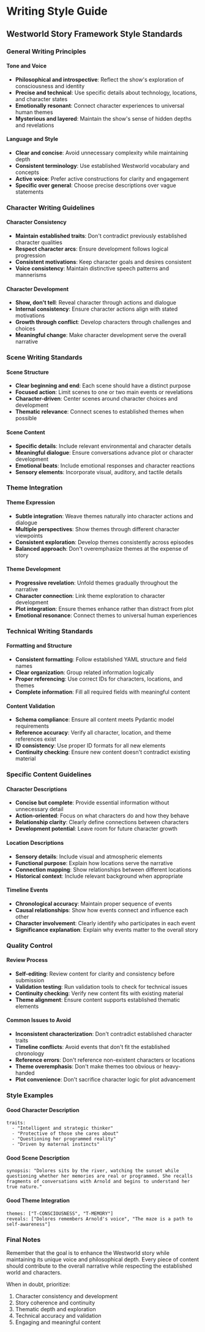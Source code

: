 # Writing Style Guide

## Westworld Story Framework Style Standards

### General Writing Principles

#### Tone and Voice
- **Philosophical and introspective**: Reflect the show's exploration of consciousness and identity
- **Precise and technical**: Use specific details about technology, locations, and character states
- **Emotionally resonant**: Connect character experiences to universal human themes
- **Mysterious and layered**: Maintain the show's sense of hidden depths and revelations

#### Language and Style
- **Clear and concise**: Avoid unnecessary complexity while maintaining depth
- **Consistent terminology**: Use established Westworld vocabulary and concepts
- **Active voice**: Prefer active constructions for clarity and engagement
- **Specific over general**: Choose precise descriptions over vague statements

### Character Writing Guidelines

#### Character Consistency
- **Maintain established traits**: Don't contradict previously established character qualities
- **Respect character arcs**: Ensure development follows logical progression
- **Consistent motivations**: Keep character goals and desires consistent
- **Voice consistency**: Maintain distinctive speech patterns and mannerisms

#### Character Development
- **Show, don't tell**: Reveal character through actions and dialogue
- **Internal consistency**: Ensure character actions align with stated motivations
- **Growth through conflict**: Develop characters through challenges and choices
- **Meaningful change**: Make character development serve the overall narrative

### Scene Writing Standards

#### Scene Structure
- **Clear beginning and end**: Each scene should have a distinct purpose
- **Focused action**: Limit scenes to one or two main events or revelations
- **Character-driven**: Center scenes around character choices and development
- **Thematic relevance**: Connect scenes to established themes when possible

#### Scene Content
- **Specific details**: Include relevant environmental and character details
- **Meaningful dialogue**: Ensure conversations advance plot or character development
- **Emotional beats**: Include emotional responses and character reactions
- **Sensory elements**: Incorporate visual, auditory, and tactile details

### Theme Integration

#### Theme Expression
- **Subtle integration**: Weave themes naturally into character actions and dialogue
- **Multiple perspectives**: Show themes through different character viewpoints
- **Consistent exploration**: Develop themes consistently across episodes
- **Balanced approach**: Don't overemphasize themes at the expense of story

#### Theme Development
- **Progressive revelation**: Unfold themes gradually throughout the narrative
- **Character connection**: Link theme exploration to character development
- **Plot integration**: Ensure themes enhance rather than distract from plot
- **Emotional resonance**: Connect themes to universal human experiences

### Technical Writing Standards

#### Formatting and Structure
- **Consistent formatting**: Follow established YAML structure and field names
- **Clear organization**: Group related information logically
- **Proper referencing**: Use correct IDs for characters, locations, and themes
- **Complete information**: Fill all required fields with meaningful content

#### Content Validation
- **Schema compliance**: Ensure all content meets Pydantic model requirements
- **Reference accuracy**: Verify all character, location, and theme references exist
- **ID consistency**: Use proper ID formats for all new elements
- **Continuity checking**: Ensure new content doesn't contradict existing material

### Specific Content Guidelines

#### Character Descriptions
- **Concise but complete**: Provide essential information without unnecessary detail
- **Action-oriented**: Focus on what characters do and how they behave
- **Relationship clarity**: Clearly define connections between characters
- **Development potential**: Leave room for future character growth

#### Location Descriptions
- **Sensory details**: Include visual and atmospheric elements
- **Functional purpose**: Explain how locations serve the narrative
- **Connection mapping**: Show relationships between different locations
- **Historical context**: Include relevant background when appropriate

#### Timeline Events
- **Chronological accuracy**: Maintain proper sequence of events
- **Causal relationships**: Show how events connect and influence each other
- **Character involvement**: Clearly identify who participates in each event
- **Significance explanation**: Explain why events matter to the overall story

### Quality Control

#### Review Process
- **Self-editing**: Review content for clarity and consistency before submission
- **Validation testing**: Run validation tools to check for technical issues
- **Continuity checking**: Verify new content fits with existing material
- **Theme alignment**: Ensure content supports established thematic elements

#### Common Issues to Avoid
- **Inconsistent characterization**: Don't contradict established character traits
- **Timeline conflicts**: Avoid events that don't fit the established chronology
- **Reference errors**: Don't reference non-existent characters or locations
- **Theme overemphasis**: Don't make themes too obvious or heavy-handed
- **Plot convenience**: Don't sacrifice character logic for plot advancement

### Style Examples

#### Good Character Description
```
traits:
  - "Intelligent and strategic thinker"
  - "Protective of those she cares about"
  - "Questioning her programmed reality"
  - "Driven by maternal instincts"
```

#### Good Scene Description
```
synopsis: "Dolores sits by the river, watching the sunset while questioning whether her memories are real or programmed. She recalls fragments of conversations with Arnold and begins to understand her true nature."
```

#### Good Theme Integration
```
themes: ["T-CONSCIOUSNESS", "T-MEMORY"]
reveals: ["Dolores remembers Arnold's voice", "The maze is a path to self-awareness"]
```

### Final Notes

Remember that the goal is to enhance the Westworld story while maintaining its unique voice and philosophical depth. Every piece of content should contribute to the overall narrative while respecting the established world and characters.

When in doubt, prioritize:
1. Character consistency and development
2. Story coherence and continuity
3. Thematic depth and exploration
4. Technical accuracy and validation
5. Engaging and meaningful content

